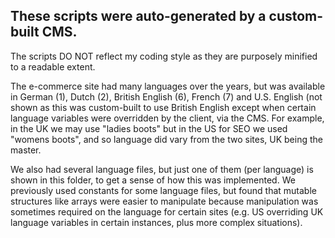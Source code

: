 ## These scripts were auto-generated by a custom-built CMS. 
The scripts DO NOT reflect my coding style as they are purposely minified to a readable extent.

The e-commerce site had many languages over the years, 
but was available in German (1), Dutch (2), British English (6), French (7) 
and U.S. English (not shown as this was custom-built to use British English except 
when certain language variables were overridden by the client, via the CMS. 
For example, in the UK we may use "ladies boots" but in the US for SEO we used
"womens boots", and so language did vary from the two sites, UK being the master.

We also had several language files, but just one of them (per language) 
is shown in this folder, to get a sense of how this was implemented. 
We previously used constants for some language files, but found that mutable structures
like arrays were easier to manipulate because manipulation was sometimes required on 
the language for certain sites (e.g. US overriding UK language variables in certain
instances, plus more complex situations).
